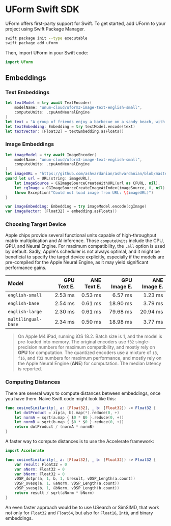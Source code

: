 # UForm Swift SDK

UForm offers first-party support for Swift.
To get started, add UForm to your project using Swift Package Manager.

```bash
swift package init --type executable
swift package add uform
```

Then, import UForm in your Swift code:

```swift
import UForm
```

## Embeddings

### Text Embeddings

```swift
let textModel = try await TextEncoder(
    modelName: "unum-cloud/uform3-image-text-english-small",
    computeUnits: .cpuAndNeuralEngine
)
let text = "A group of friends enjoy a barbecue on a sandy beach, with one person grilling over a large black grill, while the other sits nearby, laughing and enjoying the camaraderie."
let textEmbedding: Embedding = try textModel.encode(text)
let textVector: [Float32] = textEmbedding.asFloats()
```

### Image Embeddings

```swift
let imageModel = try await ImageEncoder(
    modelName: "unum-cloud/uform3-image-text-english-small",
    computeUnits: .cpuAndNeuralEngine
)
let imageURL = "https://github.com/ashvardanian/ashvardanian/blob/master/demos/bbq-on-beach.jpg?raw=true"
guard let url = URL(string: imageURL),
    let imageSource = CGImageSourceCreateWithURL(url as CFURL, nil),
    let cgImage = CGImageSourceCreateImageAtIndex(imageSource, 0, nil) {
    throw Exception("Could not load image from URL: \(imageURL)")
}

var imageEmbedding: Embedding = try imageModel.encode(cgImage)
var imageVector: [Float32] = embedding.asFloats()
```

### Choosing Target Device

Apple chips provide several functional units capable of high-throughput matrix multiplication and AI inference.
Those `computeUnits` include the CPU, GPU, and Neural Engine.
For maximum compatibility, the `.all` option is used by default.
Sadly, Apple's scheduler is not always optimal, and it might be beneficial to specify the target device explicitly, especially if the models are pre-compiled for the Apple Neural Engine, as it may yield significant performance gains.

| Model               | GPU Text E. | ANE Text E. | GPU Image E. | ANE Image E. |
| :------------------ | ----------: | ----------: | -----------: | -----------: |
| `english-small`     |     2.53 ms |     0.53 ms |      6.57 ms |      1.23 ms |
| `english-base`      |     2.54 ms |     0.61 ms |     18.90 ms |      3.79 ms |
| `english-large`     |     2.30 ms |     0.61 ms |     79.68 ms |     20.94 ms |
| `multilingual-base` |     2.34 ms |     0.50 ms |     18.98 ms |      3.77 ms |

> On Apple M4 iPad, running iOS 18.2.
> Batch size is 1, and the model is pre-loaded into memory.
> The original encoders use `f32` single-precision numbers for maximum compatibility, and mostly rely on __GPU__ for computation.
> The quantized encoders use a mixture of `i8`, `f16`, and `f32` numbers for maximum performance, and mostly rely on the Apple Neural Engine (__ANE__) for computation.
> The median latency is reported.

### Computing Distances

There are several ways to compute distances between embeddings, once you have them.
Naive Swift code might look like this:

```swift
func cosineSimilarity(_ a: [Float32], _ b: [Float32]) -> Float32 {
    let dotProduct = zip(a, b).map(*).reduce(0, +)
    let normA = sqrt(a.map { $0 * $0 }.reduce(0, +))
    let normB = sqrt(b.map { $0 * $0 }.reduce(0, +))
    return dotProduct / (normA * normB)
}
```

A faster way to compute distances is to use the Accelerate framework:

```swift
import Accelerate

func cosineSimilarity(_ a: [Float32], _ b: [Float32]) -> Float32 {
    var result: Float32 = 0
    var aNorm: Float32 = 0
    var bNorm: Float32 = 0
    vDSP_dotpr(a, 1, b, 1, &result, vDSP_Length(a.count))
    vDSP_svesq(a, 1, &aNorm, vDSP_Length(a.count))
    vDSP_svesq(b, 1, &bNorm, vDSP_Length(b.count))
    return result / sqrt(aNorm * bNorm)
}
```

An even faster approach would be to use USearch or SimSIMD, that work not only for `Float32` and `Float64`, but also for `Float16`, `Int8`, and binary embeddings.
